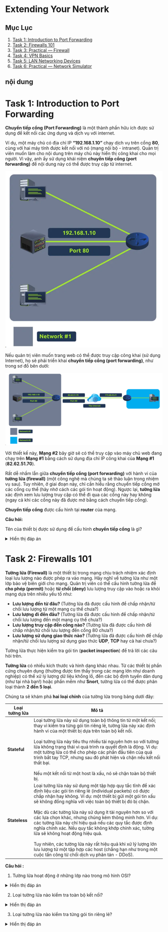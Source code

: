 # Extending Your Network

## Mục Lục

1. [Task 1: Introduction to Port Forwarding](#task-1-introduction-to-port-forwarding)  
2. [Task 2: Firewalls 101](#task-2-firewalls-101)  
3. [Task 3: Practical — Firewall](#task-3-practical--firewall)  
4. [Task 4: VPN Basics](#task-4-vpn-basics)  
5. [Task 5: LAN Networking Devices](#task-5-lan-networking-devices)  
6. [Task 6: Practical — Network Simulator](#task-6-practical--network-simulator)

## nội dung

# Task 1: Introduction to Port Forwarding

**Chuyển tiếp cổng (Port Forwarding)** là một thành phần hữu ích được sử dụng để kết nối các ứng dụng và dịch vụ với internet.  

Ví dụ, một máy chủ có địa chỉ IP **“192.168.1.10”** chạy dịch vụ trên cổng **80**, cùng với hai máy tính được kết nối với nó (mạng nội bộ - intranet). Quản trị viên muốn làm cho nội dung trên máy chủ này hiển thị công khai cho mọi người. Vì vậy, anh ấy sử dụng khái niệm **chuyển tiếp cổng (port forwarding)** để nội dung này có thể được truy cập từ internet.

![Chuyển tiếp cổng](./img/5_Extending_Your_Network/1.1.png)

Nếu quản trị viên muốn trang web có thể được truy cập công khai (sử dụng Internet), họ sẽ phải triển khai **chuyển tiếp cổng (port forwarding)**, như trong sơ đồ bên dưới:

![Chuyển tiếp cổng](./img/5_Extending_Your_Network/1.2.png)

Với thiết kế này, **Mạng #2** bây giờ sẽ có thể truy cập vào máy chủ web đang chạy trên **Mạng #1** bằng cách sử dụng địa chỉ IP công khai của **Mạng #1** (**82.62.51.70**).

Rất dễ nhầm lẫn giữa **chuyển tiếp cổng (port forwarding)** với hành vi của **tường lửa (firewall)** (một công nghệ mà chúng ta sẽ thảo luận trong nhiệm vụ sau). Tuy nhiên, ở giai đoạn này, chỉ cần hiểu rằng chuyển tiếp cổng mở các cổng cụ thể (hãy nhớ cách các gói tin hoạt động). Ngược lại, **tường lửa** xác định xem lưu lượng truy cập có thể đi qua các cổng này hay không (ngay cả khi các cổng này đã được mở bằng cách chuyển tiếp cổng).

**Chuyển tiếp cổng** được cấu hình tại **router** của mạng.

**Câu hỏi:**  

Tên của thiết bị được sử dụng để cấu hình **chuyển tiếp cổng** là gì?  

<details>  
  <summary>Hiển thị đáp án</summary>  
  Đáp án: router  
</details>  

# Task 2: Firewalls 101

**Tường lửa (Firewall)** là một thiết bị trong mạng chịu trách nhiệm xác định loại lưu lượng nào được phép ra vào mạng. Hãy nghĩ về tường lửa như một lớp bảo vệ biên giới cho mạng. Quản trị viên có thể cấu hình tường lửa để **cho phép (permit)** hoặc **từ chối (deny)** lưu lượng truy cập vào hoặc ra khỏi mạng dựa trên nhiều yếu tố như:

- **Lưu lượng đến từ đâu?** (Tường lửa đã được cấu hình để chấp nhận/từ chối lưu lượng từ một mạng cụ thể chưa?)  
- **Lưu lượng đi đến đâu?** (Tường lửa đã được cấu hình để chấp nhận/từ chối lưu lượng đến một mạng cụ thể chưa?)  
- **Lưu lượng truy cập đến cổng nào?** (Tường lửa đã được cấu hình để chấp nhận/từ chối lưu lượng đến cổng 80 chưa?)  
- **Lưu lượng sử dụng giao thức nào?** (Tường lửa đã được cấu hình để chấp nhận/từ chối lưu lượng sử dụng giao thức **UDP**, **TCP** hay cả hai chưa?)  

Tường lửa thực hiện kiểm tra gói tin (**packet inspection**) để trả lời các câu hỏi trên.

**Tường lửa** có nhiều kích thước và hình dạng khác nhau. Từ các thiết bị phần cứng chuyên dụng (thường được tìm thấy trong các mạng lớn như doanh nghiệp) có thể xử lý lượng dữ liệu khổng lồ, đến các bộ định tuyến dân dụng (như tại nhà bạn!) hoặc phần mềm như **Snort**, tường lửa có thể được phân loại thành **2 đến 5 loại**.

Chúng ta sẽ khám phá **hai loại chính** của tường lửa trong bảng dưới đây:

| **Loại tường lửa** | **Mô tả**                                                                                                                                       |
|---------------------|-------------------------------------------------------------------------------------------------------------------------------------------------|
| **Stateful**        | Loại tường lửa này sử dụng toàn bộ thông tin từ một kết nối; thay vì kiểm tra từng gói tin riêng lẻ, tường lửa này xác định hành vi của một thiết bị dựa trên toàn bộ kết nối. <br><br> Loại tường lửa này tiêu thụ nhiều tài nguyên hơn so với tường lửa không trạng thái vì quá trình ra quyết định là động. Ví dụ: một tường lửa có thể cho phép các phần đầu tiên của quá trình bắt tay TCP, nhưng sau đó phát hiện và chặn nếu kết nối thất bại. <br><br>  Nếu một kết nối từ một host là xấu, nó sẽ chặn toàn bộ thiết bị. |
| **Stateless**       | Loại tường lửa này sử dụng một tập hợp quy tắc tĩnh để xác định liệu các gói tin riêng lẻ (individual packets) có được chấp nhận hay không. Ví dụ: một thiết bị gửi một gói tin xấu sẽ không đồng nghĩa với việc toàn bộ thiết bị đó bị chặn. <br><br> Mặc dù các tường lửa này sử dụng ít tài nguyên hơn so với các lựa chọn khác, nhưng chúng kém thông minh hơn. Ví dụ: các tường lửa này chỉ hiệu quả nếu các quy tắc được định nghĩa chính xác. Nếu quy tắc không khớp chính xác, tường lửa sẽ không hoạt động hiệu quả. <br><br> Tuy nhiên, các tường lửa này rất hiệu quả khi xử lý lượng lớn lưu lượng từ một tập hợp các host (chẳng hạn như trong một cuộc tấn công từ chối dịch vụ phân tán - DDoS).|

**Câu hỏi :**  

1. Tường lửa hoạt động ở những lớp nào trong mô hình OSI?
   
<details>  
  <summary>Hiển thị đáp án</summary>  
  Đáp án: Layer 3, Layer 4  
</details>  

2. Loại tường lửa nào kiểm tra toàn bộ kết nối?  

<details>  
  <summary>Hiển thị đáp án</summary>  
  Đáp án: stateful  
</details>  

3. Loại tường lửa nào kiểm tra từng gói tin riêng lẻ?  

<details>  
  <summary>Hiển thị đáp án</summary>  
  Đáp án: stateless  
</details>  
